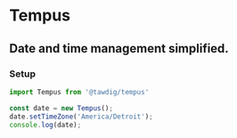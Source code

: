 # Tempus

## Date and time management simplified.

### Setup

```js
import Tempus from '@tawdig/tempus'

const date = new Tempus();
date.setTimeZone('America/Detroit');
console.log(date);
```

